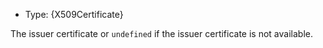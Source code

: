 <!-- YAML
added: v15.9.0
-->

* Type: {X509Certificate}

The issuer certificate or `undefined` if the issuer certificate is not
available.

